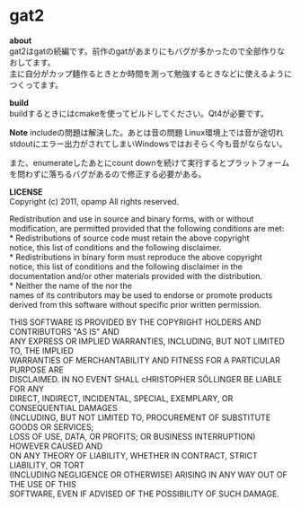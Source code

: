 gat2
====

**about**  
gat2はgatの続編です。前作のgatがあまりにもバグが多かったので全部作りなおしてます。  
主に自分がカップ麺作るときとか時間を測って勉強するときなどに使えるようにつくってます。  

**build**  
buildするときにはcmakeを使ってビルドしてください。Qt4が必要です。

**Note**
includeの問題は解決した。あとは音の問題 Linux環境上では音が途切れstdoutにエラー出力がされてしまいWindowsではおそらく今も音がならない。

また、enumerateしたあとにcount downを続けて実行するとプラットフォームを問わずに落ちるバグがあるので修正する必要がある。


**LICENSE**  
Copyright (c) 2011, opamp
All rights reserved.

Redistribution and use in source and binary forms, with or without  
modification, are permitted provided that the following conditions are met:  
    * Redistributions of source code must retain the above copyright  
      notice, this list of conditions and the following disclaimer.  
    * Redistributions in binary form must reproduce the above copyright  
      notice, this list of conditions and the following disclaimer in the  
      documentation and/or other materials provided with the distribution.  
    * Neither the name of the <organization> nor the  
      names of its contributors may be used to endorse or promote products  
      derived from this software without specific prior written permission.  
  
THIS SOFTWARE IS PROVIDED BY THE COPYRIGHT HOLDERS AND CONTRIBUTORS "AS IS" AND  
ANY EXPRESS OR IMPLIED WARRANTIES, INCLUDING, BUT NOT LIMITED TO, THE IMPLIED  
WARRANTIES OF MERCHANTABILITY AND FITNESS FOR A PARTICULAR PURPOSE ARE  
DISCLAIMED. IN NO EVENT SHALL cHRISTOPHER SÖLLINGER BE LIABLE FOR ANY  
DIRECT, INDIRECT, INCIDENTAL, SPECIAL, EXEMPLARY, OR CONSEQUENTIAL DAMAGES  
(INCLUDING, BUT NOT LIMITED TO, PROCUREMENT OF SUBSTITUTE GOODS OR SERVICES;  
LOSS OF USE, DATA, OR PROFITS; OR BUSINESS INTERRUPTION) HOWEVER CAUSED AND  
ON ANY THEORY OF LIABILITY, WHETHER IN CONTRACT, STRICT LIABILITY, OR TORT  
(INCLUDING NEGLIGENCE OR OTHERWISE) ARISING IN ANY WAY OUT OF THE USE OF THIS  
SOFTWARE, EVEN IF ADVISED OF THE POSSIBILITY OF SUCH DAMAGE.  
